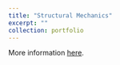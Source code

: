 ```yaml
---
title: "Structural Mechanics"
excerpt: ""
collection: portfolio
---
```


More information [here](https://didattica.polito.it/pls/portal30/gap.pkg_guide.viewGap?p_cod_ins=11CFOMK&p_a_acc=2025&p_header=S&p_lang=IT&multi=N "Polito").

